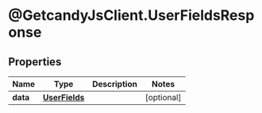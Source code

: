 # @GetcandyJsClient.UserFieldsResponse

## Properties

Name | Type | Description | Notes
------------ | ------------- | ------------- | -------------
**data** | [**UserFields**](UserFields.md) |  | [optional] 


